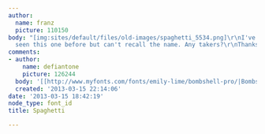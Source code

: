 ```yaml
---
author:
  name: franz
  picture: 110150
body: "[img:sites/default/files/old-images/spaghetti_5534.png]\r\nI've definitely
  seen this one before but can't recall the name. Any takers?\r\nThanks!"
comments:
- author:
    name: defiantone
    picture: 126244
  body: '[[http://www.myfonts.com/fonts/emily-lime/bombshell-pro/|Bombshell Pro]]'
  created: '2013-03-15 22:14:06'
date: '2013-03-15 18:42:19'
node_type: font_id
title: Spaghetti

---
```

